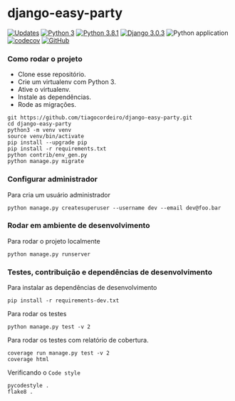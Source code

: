 # django-easy-party

[![Updates](https://pyup.io/repos/github/tiagocordeiro/django-easy-party/shield.svg)](https://pyup.io/repos/github/tiagocordeiro/django-easy-party/)
[![Python 3](https://pyup.io/repos/github/tiagocordeiro/django-easy-party/python-3-shield.svg)](https://pyup.io/repos/github/tiagocordeiro/django-easy-party/)
[![Python 3.8.1](https://img.shields.io/badge/python-3.8.1-blue.svg)](https://www.python.org/downloads/release/python-381/)
[![Django 3.0.3](https://img.shields.io/badge/django-3.0.3-blue.svg)](https://www.djangoproject.com/download/)
![Python application](https://github.com/tiagocordeiro/django-easy-party/workflows/Python%20application/badge.svg)
[![codecov](https://codecov.io/gh/tiagocordeiro/django-easy-party/branch/master/graph/badge.svg)](https://codecov.io/gh/tiagocordeiro/django-easy-party)
[![GitHub](https://img.shields.io/github/license/mashape/apistatus.svg)](https://github.com/tiagocordeiro/django-easy-party/blob/master/LICENSE)

### Como rodar o projeto
* Clone esse repositório.
* Crie um virtualenv com Python 3.
* Ative o virtualenv.
* Instale as dependências.
* Rode as migrações.

```
git https://github.com/tiagocordeiro/django-easy-party.git
cd django-easy-party
python3 -m venv venv
source venv/bin/activate
pip install --upgrade pip
pip install -r requirements.txt
python contrib/env_gen.py
python manage.py migrate
```

### Configurar administrador
Para cria um usuário administrador
```
python manage.py createsuperuser --username dev --email dev@foo.bar
```

### Rodar em ambiente de desenvolvimento
Para rodar o projeto localmente
```
python manage.py runserver
```

### Testes, contribuição e dependências de desenvolvimento
Para instalar as dependências de desenvolvimento
```
pip install -r requirements-dev.txt
```

Para rodar os testes
```
python manage.py test -v 2
```

Para rodar os testes com relatório de cobertura.
```
coverage run manage.py test -v 2
coverage html
```

Verificando o `Code style`
```
pycodestyle .
flake8 .
```
